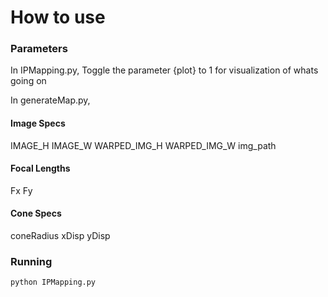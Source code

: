 # How to use 


### Parameters 

In IPMapping.py,
Toggle the parameter {plot} to 1 for visualization of whats going on

In generateMap.py,

#### Image Specs 
IMAGE_H
IMAGE_W
WARPED_IMG_H
WARPED_IMG_W
img_path

#### Focal Lengths
Fx
Fy

#### Cone Specs
coneRadius
xDisp
yDisp

### Running

```
python IPMapping.py
```

